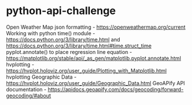 # python-api-challenge

Open Weather Map json formatting - https://openweathermap.org/current
Working with python time() module - https://docs.python.org/3/library/time.html and https://docs.python.org/3/library/time.html#time.struct_time
pyplot.annotate() to place regression line equation - https://matplotlib.org/stable/api/_as_gen/matplotlib.pyplot.annotate.html
hvplotting - https://hvplot.holoviz.org/user_guide/Plotting_with_Matplotlib.html
hvplotting Geographic Data - https://hvplot.holoviz.org/user_guide/Geographic_Data.html
GeoAPify API documentation - https://apidocs.geoapify.com/docs/geocoding/forward-geocoding/#about